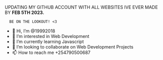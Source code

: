 UPDATING MY GITHUB ACCOUNT WITH 
          ALL
  WEBSITES IVE EVER MADE BY 
        **FEB 5TH 2023.**
        
      BE ON THE LOOKOUT! <3
  
- 👋 Hi, I’m @19992018
- 👀 I’m interested in Web Development
- 🌱 I’m currently learning Javascript
- 💞️ I’m looking to collaborate on Web Development Projects
- 📫 How to reach me +254790500687

<!---
19992018/19992018 is a ✨ special ✨ repository because its `README.md` (this file) appears on your GitHub profile.
You can click the Preview link to take a look at your changes.
--->
